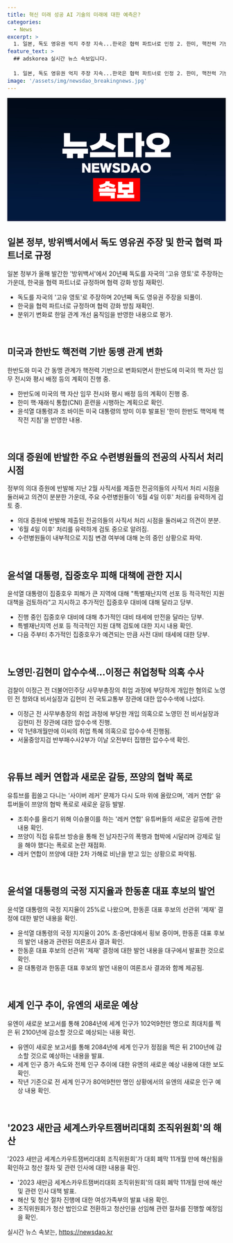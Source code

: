 ```yaml
---
title: 혁신 미래 성공 AI 기술의 미래에 대한 예측은?
categories:
  - News
excerpt: >
  1. 일본, 독도 영유권 억지 주장 지속...한국은 협력 파트너로 인정 2. 한미, 핵전력 기반 동맹 확대...한반도 핵·재래식 통합(CNI) 훈련 시행 3. 주요 수련병원, 증원 반발로 사직서 수리 시점 논란...6월 4일 이후 처리 유력 4. 윤대통령, 집중호우 대책 검토...사전 대비 태세 강화 당부 5. 검찰, 이정근 취업청탁 의혹 수사...노영민·김현미 압수수색 6. 사이버 레커 폭로·협박 논란 재조명...유튜브 아노미 상태 논란 7. 윤대통령 지지율 25%...국민의힘 35%, 민주당 30% 8. 한동훈, 당 선관위 제재 결정에 불만...학폭 피해자 비판 9. 유엔, 2084년 인구 100억명 정점 후 감소 전망 10. 2023 잼버리 대회 조직위 해산...폐막 11개월 만에 청산 법인으로 변환
feature_text: >
  ## adskorea 실시간 뉴스 속보입니다.

  1. 일본, 독도 영유권 억지 주장 지속...한국은 협력 파트너로 인정 2. 한미, 핵전력 기반 동맹 확대...한반도 핵·재래식 통합(CNI) 훈련 시행 3. 주요 수련병원, 증원 반발로 사직서 수리 시점 논란...6월 4일 이후 처리 유력 4. 윤대통령, 집중호우 대책 검토...사전 대비 태세 강화 당부 5. 검찰, 이정근 취업청탁 의혹 수사...노영민·김현미 압수수색 6. 사이버 레커 폭로·협박 논란 재조명...유튜브 아노미 상태 논란 7. 윤대통령 지지율 25%...국민의힘 35%, 민주당 30% 8. 한동훈, 당 선관위 제재 결정에 불만...학폭 피해자 비판 9. 유엔, 2084년 인구 100억명 정점 후 감소 전망 10. 2023 잼버리 대회 조직위 해산...폐막 11개월 만에 청산 법인으로 변환
image: '/assets/img/newsdao_breakingnews.jpg'
---
```


<p><img src="/assets/img/newsdao_breakingnews.jpg" alt="adskorea 속보" /></p>

<h2 data-ke-size="size26">일본 정부, 방위백서에서 독도 영유권 주장 및 한국 협력 파트너로 규정</h2>

<p data-ke-size="size16">일본 정부가 올해 발간한 '방위백서'에서 20년째 독도를 자국의 '고유 영토'로 주장하는 가운데, 한국을 협력 파트너로 규정하며 협력 강화 방침 재확인.</p>

<ul>
  <li>독도를 자국의 '고유 영토'로 주장하며 20년째 독도 영유권 주장을 되풀이.</li>
  <li>한국을 협력 파트너로 규정하며 협력 강화 방침 재확인.</li>
  <li>분위기 변화로 한일 관계 개선 움직임을 반영한 내용으로 평가.</li>
</ul>

<p><br></p>

<h2 data-ke-size="size26">미국과 한반도 핵전력 기반 동맹 관계 변화</h2>

<p data-ke-size="size16">한반도와 미국 간 동맹 관계가 핵전력 기반으로 변화되면서 한반도에 미국의 핵 자산 임무 전시와 평시 배정 등의 계획이 진행 중.</p>

<ul>
  <li>한반도에 미국의 핵 자산 임무 전시와 평시 배정 등의 계획이 진행 중.</li>
  <li>한미 핵·재래식 통합(CNI) 훈련을 시행하는 계획으로 확인.</li>
  <li>윤석열 대통령과 조 바이든 미국 대통령의 방미 이후 발표된 '한미 한반도 핵억제 핵작전 지침'을 반영한 내용.</li>
</ul>

<p><br></p>

<h2 data-ke-size="size26">의대 증원에 반발한 주요 수련병원들의 전공의 사직서 처리 시점</h2>

<p data-ke-size="size16">정부의 의대 증원에 반발해 지난 2월 사직서를 제출한 전공의들의 사직서 처리 시점을 둘러싸고 의견이 분분한 가운데, 주요 수련병원들이 '6월 4일 이후' 처리를 유력하게 검토 중.</p>

<ul>
  <li>의대 증원에 반발해 제출된 전공의들의 사직서 처리 시점을 둘러싸고 의견이 분분.</li>
  <li>'6월 4일 이후' 처리를 유력하게 검토 중으로 알려짐.</li>
  <li>수련병원들이 내부적으로 지침 변경 여부에 대해 논의 중인 상황으로 파악.</li>
</ul>

<p><br></p>

<h2 data-ke-size="size26">윤석열 대통령, 집중호우 피해 대책에 관한 지시</h2>

<p data-ke-size="size16">윤석열 대통령이 집중호우 피해가 큰 지역에 대해 "특별재난지역 선포 등 적극적인 지원 대책을 검토하라"고 지시하고 추가적인 집중호우 대비에 대해 달라고 당부.</p>

<ul>
  <li>진행 중인 집중호우 대비에 대해 추가적인 대비 태세에 만전을 달라는 당부.</li>
  <li>특별재난지역 선포 등 적극적인 지원 대책 검토에 대한 지시 내용 확인.</li>
  <li>다음 주부터 추가적인 집중호우가 예견되는 만큼 사전 대비 태세에 대한 당부.</li>
</ul>

<p><br></p>

<h2 data-ke-size="size26">노영민·김현미 압수수색...이정근 취업청탁 의혹 수사</h2>

<p data-ke-size="size16">검찰이 이정근 전 더불어민주당 사무부총장의 취업 과정에 부당하게 개입한 혐의로 노영민 전 청와대 비서실장과 김현미 전 국토교통부 장관에 대한 압수수색에 나섰다.</p>

<ul>
  <li>이정근 전 사무부총장의 취업 과정에 부당한 개입 의혹으로 노영민 전 비서실장과 김현미 전 장관에 대한 압수수색 진행.</li>
  <li>약 1년8개월만에 이씨의 취업 특혜 의혹으로 압수수색 진행됨.</li>
  <li>서울중앙지검 반부패수사2부가 이날 오전부터 집행한 압수수색 확인.</li>
</ul>

<p><br></p>

<h2 data-ke-size="size26">유튜브 레커 연합과 새로운 갈등, 쯔양의 협박 폭로</h2>

<p data-ke-size="size16">유튜브를 휩쓸고 다니는 '사이버 레커' 문제가 다시 도마 위에 올랐으며, '레커 연합' 유튜버들이 쯔양의 협박 폭로로 새로운 갈등 발발.</p>

<ul>
  <li>조회수를 올리기 위해 이슈몰이를 하는 '레커 연합' 유튜버들의 새로운 갈등에 관한 내용 확인.</li>
  <li>쯔양이 직접 유튜브 방송을 통해 전 남자친구의 폭행과 협박에 시달리며 강제로 일을 해야 했다는 폭로로 논란 재점화.</li>
  <li>레커 연합이 쯔양에 대한 2차 가해로 비난을 받고 있는 상황으로 파악됨.</li>
</ul>

<p><br></p>

<h2 data-ke-size="size26">윤석열 대통령의 국정 지지율과 한동훈 대표 후보의 발언</h2>

<p data-ke-size="size16">윤석열 대통령의 국정 지지율이 25%로 나왔으며, 한동훈 대표 후보의 선관위 '제재' 결정에 대한 발언 내용을 확인.</p>

<ul>
  <li>윤석열 대통령의 국정 지지율이 20% 초·중반대에서 횡보 중이며, 한동훈 대표 후보의 발언 내용과 관련된 여론조사 결과 확인.</li>
  <li>한동훈 대표 후보의 선관위 '제재' 결정에 대한 발언 내용을 대구에서 발표한 것으로 확인.</li>
  <li>윤 대통령과 한동훈 대표 후보의 발언 내용이 여론조사 결과와 함께 제공됨.</li>
</ul>

<p><br></p>

<h2 data-ke-size="size26">세계 인구 추이, 유엔의 새로운 예상</h2>

<p data-ke-size="size16">유엔이 새로운 보고서를 통해 2084년에 세계 인구가 102억9천만 명으로 최대치를 찍은 뒤 2100년에 감소할 것으로 예상되는 내용 확인.</p>

<ul>
  <li>유엔이 새로운 보고서를 통해 2084년에 세계 인구가 정점을 찍은 뒤 2100년에 감소할 것으로 예상하는 내용을 발표.</li>
  <li>세계 인구 증가 속도와 전체 인구 추이에 대한 유엔의 새로운 예상 내용에 대한 보도 확인.</li>
  <li>작년 기준으로 전 세계 인구가 80억9천만 명인 상황에서의 유엔의 새로운 인구 예상 내용 확인.</li>
</ul>

<p><br></p>

<h2 data-ke-size="size26">'2023 새만금 세계스카우트잼버리대회 조직위원회'의 해산</h2>

<p data-ke-size="size16">'2023 새만금 세계스카우트잼버리대회 조직위원회'가 대회 폐막 11개월 만에 해산됨을 확인하고 청산 절차 및 관련 인사에 대한 내용을 확인.</p>

<ul>
  <li>'2023 새만금 세계스카우트잼버리대회 조직위원회'의 대회 폐막 11개월 만에 해산 및 관련 인사 대책 발표.</li>
  <li>해산 및 청산 절차 진행에 대한 여성가족부의 발표 내용 확인.</li>
  <li>조직위원회가 청산 법인으로 전환하고 청산인을 선임해 관련 절차를 진행할 예정임을 확인.</li>
</ul>
실시간 뉴스 속보는, <a href="https://newsdao.kr" rel="dofollow">https://newsdao.kr</a>



